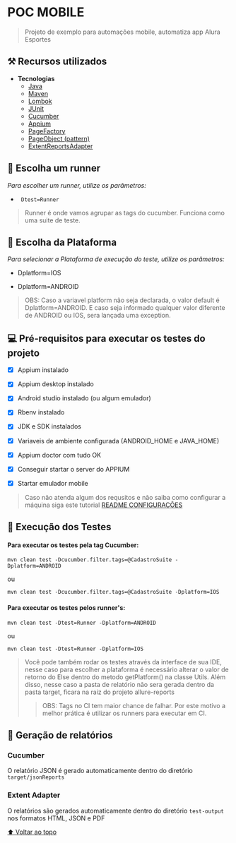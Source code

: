 
# POC MOBILE
>Projeto de exemplo para automações mobile, automatiza app Alura Esportes

## ⚒️ Recursos utilizados
- **Tecnologias**
    - [Java](https://www.java.com/pt-BR/ "Java")
    - [Maven](https://maven.apache.org/guides/index.html "Maven")
    - [Lombok](https://projectlombok.org/features/all "Lombok")
    - [JUnit](https://junit.org/junit4/ "JUnit")
    - [Cucumber](https://cucumber.io/ "Cucumber")
    - [Appium](https://appium.io/ "Appium")
    - [PageFactory](https://naveenautomationlabs.com/13-implementing-page-factory-in-appium-based-framework/ "PageFactory")
    - [PageObject (pattern)](https://martinfowler.com/bliki/PageObject.html "PageObject")
    - [ExtentReportsAdapter](https://ghchirp.tech/2098/ "ExtentReportsAdapter")

## 🏃 Escolha um runner
*Para escolher um runner, utilize os parâmetros:*

- ` Dtest=Runner`
>Runner é onde vamos agrupar as tags do cucumber. Funciona como uma suite de teste. 

## 📱 Escolha da Plataforma
*Para selecionar a Plataforma de execução do teste, utilize os parâmetros:*

- Dplatform=IOS

- Dplatform=ANDROID

> OBS: Caso a variavel platform não seja declarada, o valor default é Dplatform=ANDROID. E
> caso seja informado qualquer valor diferente de ANDROID ou IOS, sera lançada uma exception.
 

## 💻 Pré-requisitos para executar os testes do projeto

- [x] Appium instalado
- [x] Appium desktop instalado
- [x] Android studio instalado (ou algum emulador)
- [x] Rbenv instalado
- [x] JDK e SDK instalados
- [x] Variaveis de ambiente configurada (ANDROID_HOME e JAVA_HOME)
- [x] Appium doctor com tudo OK
- [x] Conseguir startar o server do APPIUM
- [x] Startar emulador mobile


> Caso não atenda algum dos requsitos e não saiba como configurar a máquina siga este tutorial [README CONFIGURAÇÕES](README-configuracao.md)  


## 🚀 Execução dos Testes
#### Para executar os testes pela tag Cucumber:    
`mvn clean test -Dcucumber.filter.tags=@CadastroSuite -Dplatform=ANDROID`

ou

`mvn clean test -Dcucumber.filter.tags=@CadastroSuite -Dplatform=IOS`

#### Para executar os testes pelos runner's:
`mvn clean test -Dtest=Runner -Dplatform=ANDROID`

ou 

`mvn clean test -Dtest=Runner -Dplatform=IOS`

>Você pode também rodar os testes através da interface de sua IDE, nesse caso para escolher a plataforma
> é necessário alterar o valor de retorno do Else dentro do metodo getPlatform() na classe Utils. 
> Além disso, nesse caso a pasta de relatório não sera gerada dentro da pasta target, ficara na raiz do projeto allure-reports
> >OBS: Tags no CI tem maior chance de falhar. Por este motivo a melhor prática é utilizar os runners para executar em CI. 

## 📜 Geração de relatórios

### Cucumber
O relatório JSON é gerado automaticamente dentro do diretório ``target/jsonReports``

### Extent Adapter
O relatórios são gerados automaticamente dentro do diretório ``test-output`` nos formatos HTML, JSON e PDF


[⬆ Voltar ao topo](#POC-MOBILE)<br>